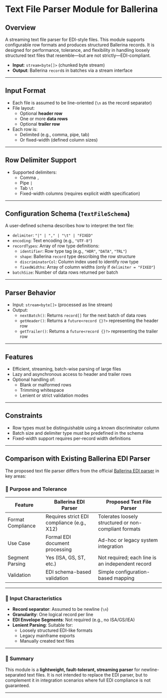 # Text File Parser Module for Ballerina

## Overview

A streaming text file parser for EDI-style files. This module supports configurable row formats and produces structured Ballerina records. It is designed for performance, tolerance, and flexibility in handling loosely structured text files that resemble—but are not strictly—EDI-compliant.

- **Input**: `stream<byte[]>` (chunked byte stream)
- **Output**: Ballerina `record`s in batches via a stream interface

---

## Input Format

- Each file is assumed to be line-oriented (`\n` as the record separator)
- File layout:
  - Optional **header row**
  - One or more **data rows**
  - Optional **trailer row**
- Each row is:
  - Delimited (e.g., comma, pipe, tab)
  - Or fixed-width (defined column sizes)

---

## Row Delimiter Support

- Supported delimiters:
  - Comma `,`
  - Pipe `|`
  - Tab `\t`
  - Fixed-width columns (requires explicit width specification)

---

## Configuration Schema (`TextFileSchema`)

A user-defined schema describes how to interpret the text file:

- `delimiter`: `"|" | "," | "\t" | "FIXED"`
- `encoding`: Text encoding (e.g., `"UTF-8"`)
- `recordTypes`: Array of row type definitions:
  - `identifier`: Row type tag (e.g., `"HDR"`, `"DATA"`, `"TRL"`)
  - `shape`: Ballerina `record` type describing the row structure
  - `discriminatorCol`: Column index used to identify row type
  - `fixedWidths`: Array of column widths (only if `delimiter = "FIXED"`)
- `batchSize`: Number of data rows returned per batch

---

## Parser Behavior

- Input: `stream<byte[]>` (processed as line stream)
- Output:
  - `nextBatch()`: Returns `record[]` for the next batch of data rows
  - `getHeader()`: Returns a `future<record {}?>` representing the header row
  - `getTrailer()`: Returns a `future<record {}?>` representing the trailer row

---

## Features

- Efficient, streaming, batch-wise parsing of large files
- Lazy and asynchronous access to header and trailer rows
- Optional handling of:
  - Blank or malformed rows
  - Trimming whitespace
  - Lenient or strict validation modes

---

## Constraints

- Row types must be distinguishable using a known discriminator column
- Batch size and delimiter type must be predefined in the schema
- Fixed-width support requires per-record width definitions

---

## Comparison with Existing Ballerina EDI Parser

The proposed text file parser differs from the official [Ballerina EDI parser](https://github.com/ballerina-platform/module-ballerina-edi) in key areas:

### 🔹 Purpose and Tolerance

| Feature              | Ballerina EDI Parser                        | Proposed Text File Parser                              |
|---------------------|---------------------------------------------|--------------------------------------------------------|
| Format Compliance   | Requires strict EDI compliance (e.g., X12)  | Tolerates loosely structured or non-compliant formats  |
| Use Case            | Formal EDI document processing              | Ad-hoc or legacy system integration                    |
| Segment Parsing     | Yes (ISA, GS, ST, etc.)                     | Not required; each line is an independent record       |
| Validation          | EDI schema-based validation                 | Simple configuration-based mapping                     |

---

### 🔹 Input Characteristics

- **Record separator**: Assumed to be newline (`\n`)
- **Granularity**: One logical record per line
- **EDI Envelope Segments**: Not required (e.g., no ISA/GS/IEA)
- **Lenient Parsing**: Suitable for:
  - Loosely structured EDI-like formats
  - Legacy mainframe exports
  - Manually created text files

---

### 🔹 Summary

This module is a **lightweight, fault-tolerant, streaming parser** for newline-separated text files. It is not intended to replace the EDI parser, but to complement it in integration scenarios where full EDI compliance is not guaranteed.

---

